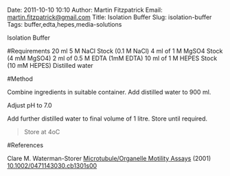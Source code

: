 Date: 2011-10-10 10:10
Author: Martin Fitzpatrick
Email: martin.fitzpatrick@gmail.com
Title: Isolation Buffer
Slug: isolation-buffer
Tags: buffer,edta,hepes,media-solutions

Isolation Buffer





#Requirements
20 ml 5 M NaCl Stock (0.1 M NaCl)
4 ml of 1 M MgSO4 Stock (4 mM MgSO4)
2 ml of 0.5 M EDTA (1mM EDTA)
10 ml of 1 M HEPES Stock (10 mM HEPES)
Distilled water

#Method

Combine ingredients in suitable container. Add distilled water to 900 ml.



Adjust pH to 7.0



Add further distilled water to final volume of 1 litre. Store until required.


>Store at 4oC




#References


Clare M. Waterman-Storer [Microtubule/Organelle Motility Assays](http://dx.doi.org/10.1002/0471143030.cb1301s00)  (2001)
[10.1002/0471143030.cb1301s00](http://dx.doi.org/10.1002/0471143030.cb1301s00)





